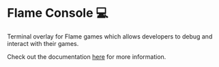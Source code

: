 # Flame Console 💻


Terminal overlay for Flame games which allows developers to debug and interact with their games.

Check out the documentation
[here](https://docs.flame-engine.org/latest/bridge_packages/flame_tiled/flame_console.html) for
more information.
